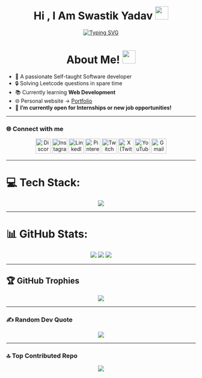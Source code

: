 <h1 align="center"><b>Hi , I Am Swastik Yadav </b>
<img src="https://media.giphy.com/media/hvRJCLFzcasrR4ia7z/giphy.gif" width="35">
</h1>

<!-- Centered Typing SVG -->
<p align="center">
  <a href="https://git.io/typing-svg">
    <img
      src="https://readme-typing-svg.demolab.com?font=Delius&size=30&duration=4998&pause=1000&color=E5F73D&center=true&vCenter=true&width=600&lines=Hare+Krishna%F0%9F%AA%B7;%F0%9F%A6%9ARadhe+Radhe%F0%9F%A6%9A"
      alt="Typing SVG"
    />
  </a>
</p>



<h1 align="center"><b> About Me!</b>
<img src="https://i.pinimg.com/originals/38/83/8d/38838d2369fe10f9e3f03e92bde4883c.gif" width="35">
</h1>


- 🌱 A passionate Self-taught Software developer  
- 🔒 Solving Leetcode questions in spare time  
- 📚 Currently learning **Web Development**  
- 🌐 Personal website → [Portfolio](https://swastik-yadav.github.io/MyPortfolio/)  
- 💼 **I’m currently open for Internships or new job opportunities!**

---

### 🌐 Connect with me
<p align="center">
  <a href="https://discord.gg/CjH73ZcPkB"><img src="https://skillicons.dev/icons?i=discord" width="40" alt="Discord"/></a>
  <a href="https://www.instagram.com/chigo._.san/"><img src="https://skillicons.dev/icons?i=instagram" width="40" alt="Instagram"/></a>
  <a href="https://www.linkedin.com/in/swastik-yadav-371b57331/"><img src="https://skillicons.dev/icons?i=linkedin" width="40" alt="LinkedIn"/></a>
  <a href="https://in.pinterest.com/ZECHIGO/"><img src="https://www.vectorlogo.zone/logos/pinterest/pinterest-icon.svg" width="40" alt="Pinterest"/></a>
  <a href="https://twitch.tv/chigokun"><img src="https://www.vectorlogo.zone/logos/twitch/twitch-icon.svg" width="40" alt="Twitch"/></a>
  <a href="https://x.com/SwastikYad4"><img src="https://skillicons.dev/icons?i=twitter" width="40" alt="X (Twitter)"/></a>
  <a href="https://youtube.com/@SwastikYadav-c2n"><img src="https://www.vectorlogo.zone/logos/youtube/youtube-icon.svg" width="40" alt="YouTube"/></a>
  <a href="mailto:swastikyadav9b@gmail.com"><img src="https://skillicons.dev/icons?i=gmail" width="40" alt="Gmail"/></a>
</p>

---

# 💻 Tech Stack:
<p align="center">
  <img src="https://skillicons.dev/icons?i=c,cpp,java,js,mysql,git,github,aws,vercel,figma,ae,pr,ps,ai,canva,tor" />
</p>

---

# 📊 GitHub Stats:
<p align="center">
  <img src="https://github-readme-stats.vercel.app/api?username=Swastik-Yadav&theme=tokyonight&hide_border=false&include_all_commits=true&count_private=false"/>
  <img src="https://nirzak-streak-stats.vercel.app/?user=Swastik-Yadav&theme=tokyonight&hide_border=false"/>
  <img src="https://github-readme-stats.vercel.app/api/top-langs/?username=Swastik-Yadav&theme=tokyonight&hide_border=false&layout=compact"/>
</p>

---

## 🏆 GitHub Trophies
<p align="center">
  <img src="https://github-profile-trophy.vercel.app/?username=Swastik-Yadav&theme=radical&no-frame=true&no-bg=false&margin-w=4"/>
</p>

---

### ✍️ Random Dev Quote
<p align="center">
  <img src="https://quotes-github-readme.vercel.app/api?type=horizontal&theme=tokyonight"/>
</p>

---

### 🔝 Top Contributed Repo
<p align="center">
  <img src="https://github-contributor-stats.vercel.app/api?username=Swastik-Yadav&limit=5&theme=tokyonight&combine_all_yearly_contributions=true"/>
</p>
